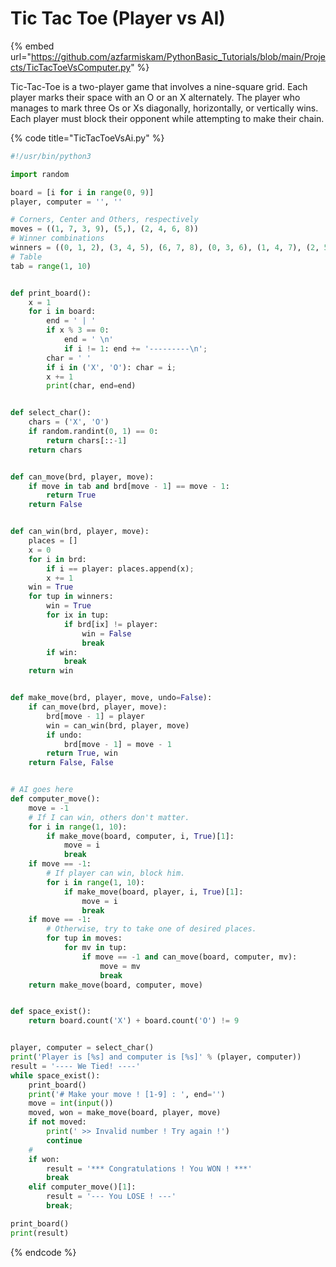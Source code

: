 # Tic Tac Toe (Player vs AI)

{% embed url="https://github.com/azfarmiskam/PythonBasic_Tutorials/blob/main/Projects/TicTacToeVsComputer.py" %}

Tic-Tac-Toe is a two-player game that involves a nine-square grid. Each player marks their space with an O or an X alternately. The player who manages to mark three Os or Xs diagonally, horizontally, or vertically wins. Each player must block their opponent while attempting to make their chain.

{% code title="TicTacToeVsAi.py" %}
```python
#!/usr/bin/python3

import random

board = [i for i in range(0, 9)]
player, computer = '', ''

# Corners, Center and Others, respectively
moves = ((1, 7, 3, 9), (5,), (2, 4, 6, 8))
# Winner combinations
winners = ((0, 1, 2), (3, 4, 5), (6, 7, 8), (0, 3, 6), (1, 4, 7), (2, 5, 8), (0, 4, 8), (2, 4, 6))
# Table
tab = range(1, 10)


def print_board():
    x = 1
    for i in board:
        end = ' | '
        if x % 3 == 0:
            end = ' \n'
            if i != 1: end += '---------\n';
        char = ' '
        if i in ('X', 'O'): char = i;
        x += 1
        print(char, end=end)


def select_char():
    chars = ('X', 'O')
    if random.randint(0, 1) == 0:
        return chars[::-1]
    return chars


def can_move(brd, player, move):
    if move in tab and brd[move - 1] == move - 1:
        return True
    return False


def can_win(brd, player, move):
    places = []
    x = 0
    for i in brd:
        if i == player: places.append(x);
        x += 1
    win = True
    for tup in winners:
        win = True
        for ix in tup:
            if brd[ix] != player:
                win = False
                break
        if win:
            break
    return win


def make_move(brd, player, move, undo=False):
    if can_move(brd, player, move):
        brd[move - 1] = player
        win = can_win(brd, player, move)
        if undo:
            brd[move - 1] = move - 1
        return True, win
    return False, False


# AI goes here
def computer_move():
    move = -1
    # If I can win, others don't matter.
    for i in range(1, 10):
        if make_move(board, computer, i, True)[1]:
            move = i
            break
    if move == -1:
        # If player can win, block him.
        for i in range(1, 10):
            if make_move(board, player, i, True)[1]:
                move = i
                break
    if move == -1:
        # Otherwise, try to take one of desired places.
        for tup in moves:
            for mv in tup:
                if move == -1 and can_move(board, computer, mv):
                    move = mv
                    break
    return make_move(board, computer, move)


def space_exist():
    return board.count('X') + board.count('O') != 9


player, computer = select_char()
print('Player is [%s] and computer is [%s]' % (player, computer))
result = '---- We Tied! ----'
while space_exist():
    print_board()
    print('# Make your move ! [1-9] : ', end='')
    move = int(input())
    moved, won = make_move(board, player, move)
    if not moved:
        print(' >> Invalid number ! Try again !')
        continue
    #
    if won:
        result = '*** Congratulations ! You WON ! ***'
        break
    elif computer_move()[1]:
        result = '--- You LOSE ! ---'
        break;

print_board()
print(result)

```
{% endcode %}
